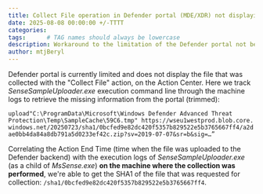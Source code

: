 ```yaml
---
title: Collect File operation in Defender portal (MDE/XDR) not displaying file collected
date: 2025-08-08 00:00:00 +/-TTTT
categories: 
tags:      # TAG names should always be lowercase
description: Workaround to the limitation of the Defender portal not being able to display which file was collected through the "Collect File" action.
author: mtjBeryl
---
```


Defender portal is currently limited and does not display the file that was collected with the "Collect File" action, on the Action Center. Here we track *SenseSampleUploader.exe* execution command line through the machine logs to retrieve the missing information from the portal (trimmed):

`upload"C:\ProgramData\Microsoft\Windows Defender Advanced Threat Protection\Temp\SampleCache\59C6.tmp" https://wseu1westprod.blob.core.windows.net/20250723/sha1/0bcfed9e82dc420f5357b829522e5b3765667ff4/a2dae0bb4da84a8db791a5d0233ef42c.zip?sv=2019-07-07&sr=b&sig=…”`

Correlating the Action End Time (time when the file was uploaded to the Defender backend) with the execution logs of *SenseSampleUploader.exe* (as a child of *MsSense.exe*) **on the machine where the collection was performed**, we're able to get the SHA1 of the file that was requested for collection: `/sha1/0bcfed9e82dc420f5357b829522e5b3765667ff4`.
